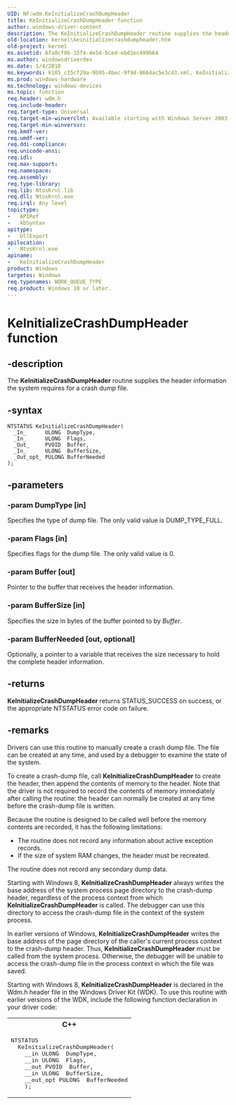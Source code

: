 ```yaml
---
UID: NF:wdm.KeInitializeCrashDumpHeader
title: KeInitializeCrashDumpHeader function
author: windows-driver-content
description: The KeInitializeCrashDumpHeader routine supplies the header information the system requires for a crash dump file.
old-location: kernel\keinitializecrashdumpheader.htm
old-project: kernel
ms.assetid: 6fa0cf86-35f4-4e5d-bced-ebd2ec499b64
ms.author: windowsdriverdev
ms.date: 1/4/2018
ms.keywords: k105_c15cf29a-9b95-4bec-9f9d-8664ac5e3cd3.xml, KeInitializeCrashDumpHeader, wdm/KeInitializeCrashDumpHeader, kernel.keinitializecrashdumpheader, KeInitializeCrashDumpHeader routine [Kernel-Mode Driver Architecture]
ms.prod: windows-hardware
ms.technology: windows-devices
ms.topic: function
req.header: wdm.h
req.include-header: 
req.target-type: Universal
req.target-min-winverclnt: Available starting with Windows Server 2003 with SP1.
req.target-min-winversvr: 
req.kmdf-ver: 
req.umdf-ver: 
req.ddi-compliance: 
req.unicode-ansi: 
req.idl: 
req.max-support: 
req.namespace: 
req.assembly: 
req.type-library: 
req.lib: NtosKrnl.lib
req.dll: NtosKrnl.exe
req.irql: Any level
topictype:
-	APIRef
-	kbSyntax
apitype:
-	DllExport
apilocation:
-	NtosKrnl.exe
apiname:
-	KeInitializeCrashDumpHeader
product: Windows
targetos: Windows
req.typenames: WORK_QUEUE_TYPE
req.product: Windows 10 or later.
---
```


# KeInitializeCrashDumpHeader function


## -description


The <b>KeInitializeCrashDumpHeader</b> routine supplies the header information the system requires for a crash dump file.


## -syntax


````
NTSTATUS KeInitializeCrashDumpHeader(
  _In_      ULONG  DumpType,
  _In_      ULONG  Flags,
  _Out_     PVOID  Buffer,
  _In_      ULONG  BufferSize,
  _Out_opt_ PULONG BufferNeeded
);
````


## -parameters




### -param DumpType [in]

Specifies the type of dump file. The only valid value is DUMP_TYPE_FULL.


### -param Flags [in]

Specifies flags for the dump file. The only valid value is 0.


### -param Buffer [out]

Pointer to the buffer that receives the header information.


### -param BufferSize [in]

Specifies the size in bytes of the buffer pointed to by <i>Buffer</i>.


### -param BufferNeeded [out, optional]

Optionally, a pointer to a variable that receives the size necessary to hold the complete header information.


## -returns



<b>KeInitializeCrashDumpHeader</b> returns STATUS_SUCCESS on success, or the appropriate NTSTATUS error code on failure.   




## -remarks



Drivers can use this routine to manually create a crash dump file. The file can be created at any time, and used by a debugger to examine the state of the system.

To create a crash-dump file, call <b>KeInitializeCrashDumpHeader</b> to create the header, then append the contents of memory to the header. Note that the driver is not required to record the contents of memory immediately after calling the routine: the header can normally be created at any time before the crash-dump file is written.

Because the routine is designed to be called well before the memory contents are recorded, it has the following limitations:

<ul>
<li>
The routine does not record any information about active exception records.

</li>
<li>
If the size of system RAM changes, the header must be recreated.

</li>
</ul>
The routine does not record any secondary dump data.

Starting with Windows 8, <b>KeInitializeCrashDumpHeader</b> always writes the base address of the system process page directory to the crash-dump header, regardless of the process context from which <b>KeInitializeCrashDumpHeader</b> is called. The debugger can use this directory to access the crash-dump file in the context of the system process.

In earlier versions of Windows, <b>KeInitializeCrashDumpHeader</b> writes the base address of the page directory of the caller's current process context to the crash-dump header. Thus, <b>KeInitializeCrashDumpHeader</b> must be called from the system process. Otherwise, the debugger will be unable to access the crash-dump file in the process context in which the file was saved.

Starting with Windows 8, <b>KeInitializeCrashDumpHeader</b> is declared in the Wdm.h header file in the Windows Driver Kit (WDK). To use this routine with earlier versions of the WDK, include the following function declaration in your driver code:

<div class="code"><span codelanguage="ManagedCPlusPlus"><table>
<tr>
<th>C++</th>
</tr>
<tr>
<td>
<pre>NTSTATUS
  KeInitializeCrashDumpHeader(
    __in ULONG  DumpType,
    __in ULONG  Flags,
    __out PVOID  Buffer,
    __in ULONG  BufferSize,
    __out_opt PULONG  BufferNeeded
    );</pre>
</td>
</tr>
</table></span></div>


